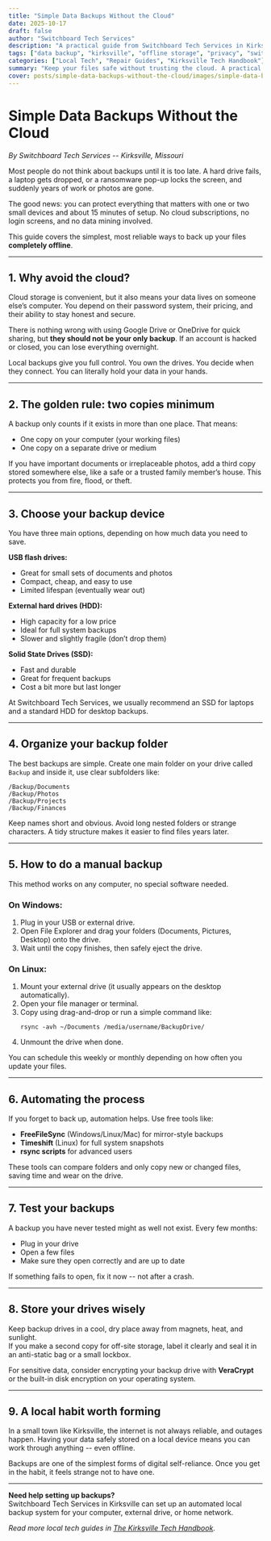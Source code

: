 ```yaml
---
title: "Simple Data Backups Without the Cloud"
date: 2025-10-17
draft: false
author: "Switchboard Tech Services"
description: "A practical guide from Switchboard Tech Services in Kirksville on keeping your files safe with offline backups -- no cloud accounts, no subscriptions, no nonsense."
tags: ["data backup", "kirksville", "offline storage", "privacy", "switchboard tech services"]
categories: ["Local Tech", "Repair Guides", "Kirksville Tech Handbook"]
summary: "Keep your files safe without trusting the cloud. A practical guide for Kirksville residents on simple, reliable offline backups."
cover: posts/simple-data-backups-without-the-cloud/images/simple-data-backup-without-the-cloud-lego-minifigure.jpg
---
```


# Simple Data Backups Without the Cloud

_By Switchboard Tech Services -- Kirksville, Missouri_

Most people do not think about backups until it is too late. A hard drive fails, a laptop gets dropped, or a ransomware pop-up locks the screen, and suddenly years of work or photos are gone.

The good news: you can protect everything that matters with one or two small devices and about 15 minutes of setup. No cloud subscriptions, no login screens, and no data mining involved.

This guide covers the simplest, most reliable ways to back up your files **completely offline**.

---

## 1. Why avoid the cloud?

Cloud storage is convenient, but it also means your data lives on someone else’s computer. You depend on their password system, their pricing, and their ability to stay honest and secure.  

There is nothing wrong with using Google Drive or OneDrive for quick sharing, but **they should not be your only backup**. If an account is hacked or closed, you can lose everything overnight.

Local backups give you full control. You own the drives. You decide when they connect. You can literally hold your data in your hands.

---

## 2. The golden rule: two copies minimum

A backup only counts if it exists in more than one place. That means:
- One copy on your computer (your working files)
- One copy on a separate drive or medium

If you have important documents or irreplaceable photos, add a third copy stored somewhere else, like a safe or a trusted family member’s house. This protects you from fire, flood, or theft.

---

## 3. Choose your backup device

You have three main options, depending on how much data you need to save.

**USB flash drives:**  
- Great for small sets of documents and photos  
- Compact, cheap, and easy to use  
- Limited lifespan (eventually wear out)

**External hard drives (HDD):**  
- High capacity for a low price  
- Ideal for full system backups  
- Slower and slightly fragile (don’t drop them)

**Solid State Drives (SSD):**  
- Fast and durable  
- Great for frequent backups  
- Cost a bit more but last longer

At Switchboard Tech Services, we usually recommend an SSD for laptops and a standard HDD for desktop backups.

---

## 4. Organize your backup folder

The best backups are simple. Create one main folder on your drive called `Backup` and inside it, use clear subfolders like:

```
/Backup/Documents
/Backup/Photos
/Backup/Projects
/Backup/Finances
```

Keep names short and obvious. Avoid long nested folders or strange characters. A tidy structure makes it easier to find files years later.

---

## 5. How to do a manual backup

This method works on any computer, no special software needed.

### On Windows:
1. Plug in your USB or external drive.
2. Open File Explorer and drag your folders (Documents, Pictures, Desktop) onto the drive.
3. Wait until the copy finishes, then safely eject the drive.

### On Linux:
1. Mount your external drive (it usually appears on the desktop automatically).
2. Open your file manager or terminal.
3. Copy using drag-and-drop or run a simple command like:
   ```
   rsync -avh ~/Documents /media/username/BackupDrive/
   ```
4. Unmount the drive when done.

You can schedule this weekly or monthly depending on how often you update your files.

---

## 6. Automating the process

If you forget to back up, automation helps. Use free tools like:
- **FreeFileSync** (Windows/Linux/Mac) for mirror-style backups  
- **Timeshift** (Linux) for full system snapshots  
- **rsync scripts** for advanced users

These tools can compare folders and only copy new or changed files, saving time and wear on the drive.

---

## 7. Test your backups

A backup you have never tested might as well not exist. Every few months:
- Plug in your drive
- Open a few files
- Make sure they open correctly and are up to date

If something fails to open, fix it now -- not after a crash.

---

## 8. Store your drives wisely

Keep backup drives in a cool, dry place away from magnets, heat, and sunlight.  
If you make a second copy for off-site storage, label it clearly and seal it in an anti-static bag or a small lockbox.

For sensitive data, consider encrypting your backup drive with **VeraCrypt** or the built-in disk encryption on your operating system.

---

## 9. A local habit worth forming

In a small town like Kirksville, the internet is not always reliable, and outages happen. Having your data safely stored on a local device means you can work through anything -- even offline.

Backups are one of the simplest forms of digital self-reliance. Once you get in the habit, it feels strange not to have one.

---

**Need help setting up backups?**  
Switchboard Tech Services in Kirksville can set up an automated local backup system for your computer, external drive, or home network.  

_Read more local tech guides in [The Kirksville Tech Handbook](/categories/kirksville-tech-handbook)._
